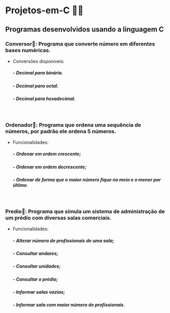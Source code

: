 # Projetos-em-C 👨‍💻

 ## Programas desenvolvidos usando a linguagem C

### Conversor🔄: Programa que converte número em diferentes bases numéricas.
* Conversões disponíveis:
    ##### - Decimal para binária.
    ##### - Decimal para octal.
    ##### - Decimal para hexadecimal.

<br>  

### Ordenador🔢: Programa que ordena uma sequência de números, por padrão ele ordena 5 números.
* Funcionalidades:
    ##### - Ordenar em ordem crescente;
    ##### - Ordenar em ordem decrescente;
    ##### - Ordenar de forma que o maior número fique no meio e o menor por último.

<br>  

###  Predio🏢: Programa que simula um sistema de administração de um prédio com diversas salas comerciais.
* Funcionalidades:
    ##### - Alterar número de profissionais de uma sala;
    ##### - Consultar andares;
    ##### - Consultar unidades;
    ##### - Consultar o prédio;
    ##### - Informar salas vazias;
    ##### - Informar sala com maior número de profissionais.